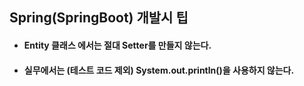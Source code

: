 ## Spring(SpringBoot) 개발시 팁

* #### Entity 클래스 에서는 절대 Setter를 만들지 않는다.
* #### 실무에서는 (테스트 코드 제외) System.out.println()을 사용하지 않는다.